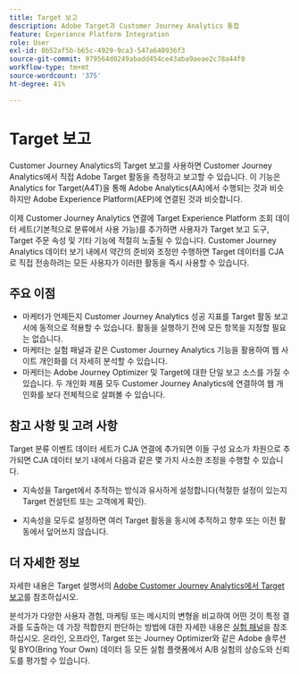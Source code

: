 ```yaml
---
title: Target 보고
description: Adobe Target과 Customer Journey Analytics 통합
feature: Experience Platform Integration
role: User
exl-id: 0b52af5b-b65c-4929-9ca3-547a640936f3
source-git-commit: 979564d0249abadd454ce43aba9aeae2c78a44f0
workflow-type: tm+mt
source-wordcount: '375'
ht-degree: 41%

---
```


# Target 보고

Customer Journey Analytics의 Target 보고를 사용하면 Customer Journey Analytics에서 직접 Adobe Target 활동을 측정하고 보고할 수 있습니다. 이 기능은 Analytics for Target(A4T)을 통해 Adobe Analytics(AA)에서 수행되는 것과 비슷하지만 Adobe Experience Platform(AEP)에 연결된 것과 비슷합니다.

이제 Customer Journey Analytics 연결에 Target Experience Platform 조회 데이터 세트(기본적으로 분류에서 사용 가능)를 추가하면 사용자가 Target 보고 도구, Target 주문 속성 및 기타 기능에 적절히 노출될 수 있습니다. Customer Journey Analytics 데이터 보기 내에서 약간의 준비와 조정만 수행하면 Target 데이터를 CJA로 직접 전송하려는 모든 사용자가 이러한 활동을 즉시 사용할 수 있습니다.

## 주요 이점

* 마케터가 언제든지 Customer Journey Analytics 성공 지표를 Target 활동 보고서에 동적으로 적용할 수 있습니다. 활동을 실행하기 전에 모든 항목을 지정할 필요는 없습니다.
* 마케터는 실험 패널과 같은 Customer Journey Analytics 기능을 활용하여 웹 사이트 개인화를 더 자세히 분석할 수 있습니다.
* 마케터는 Adobe Journey Optimizer 및 Target에 대한 단일 보고 소스를 가질 수 있습니다. 두 개인화 제품 모두 Customer Journey Analytics에 연결하여 웹 개인화를 보다 전체적으로 살펴볼 수 있습니다.

## 참고 사항 및 고려 사항

Target 분류 이벤트 데이터 세트가 CJA 연결에 추가되면 이들 구성 요소가 차원으로 추가되면 CJA 데이터 보기 내에서 다음과 같은 몇 가지 사소한 조정을 수행할 수 있습니다.

* 지속성을 Target에서 추적하는 방식과 유사하게 설정합니다(적절한 설정이 있는지 Target 컨설턴트 또는 고객에게 확인).

* 지속성을 모두로 설정하면 여러 Target 활동을 동시에 추적하고 향후 또는 이전 활동에서 덮어쓰지 않습니다.

## 더 자세한 정보

자세한 내용은 Target 설명서의 [Adobe Customer Journey Analytics에서 Target 보고](https://experienceleague.adobe.com/ko/docs/target/using/integrate/cja/target-reporting-in-cja)를 참조하십시오.

분석가가 다양한 사용자 경험, 마케팅 또는 메시지의 변형을 비교하여 어떤 것이 특정 결과를 도출하는 데 가장 적합한지 판단하는 방법에 대한 자세한 내용은 [실험 패널](../analysis-workspace/c-panels/experimentation.md)을 참조하십시오. 온라인, 오프라인, Target 또는 Journey Optimizer와 같은 Adobe 솔루션 및 BYO(Bring Your Own) 데이터 등 모든 실험 플랫폼에서 A/B 실험의 상승도와 신뢰도를 평가할 수 있습니다.
